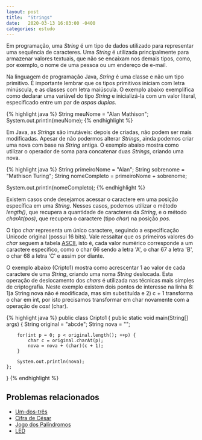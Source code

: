 ```yaml
---
layout: post
title:  "Strings"
date:   2020-03-13 16:03:00 -0400
categories: estudo
---
```


Em programação, uma *String* é um tipo de dados utilizado para representar uma sequência de caracteres. Uma *String* é utilizada principalmente para armazenar valores textuais, que não se encaixam nos demais tipos, como, por exemplo, o nome de uma pessoa ou um endereço de e-mail.

Na linguagem de programação Java, *String* é uma classe e não um tipo primitivo. É importante lembrar que os tipos primitivos iniciam com letra minúscula, e as classes com letra maiúscula. O exemplo abaixo exemplifica como declarar uma variável do tipo *String* e inicializá-la com um valor literal, especificado entre um par de *aspas duplas*.

{% highlight java %}
String meuNome = "Alan Mathison";
System.out.println(meuNome);
{% endhighlight %}

Em Java, as *Strings* são imutáveis: depois de criadas, não podem ser mais modificadas. Apesar de não podermos alterar *Strings*, ainda podemos criar uma nova com base na *String* antiga. O exemplo abaixo mostra como utilizar o operador de soma para concatenar duas *Strings*, criando uma nova.

{% highlight java %}
String primeiroNome = "Alan";
String sobrenome = "Mathison Turing";
String nomeCompleto = primeiroNome + sobrenome;

System.out.println(nomeCompleto);
{% endhighlight %}

Existem casos onde desejamos acessar o caractere em uma posição específica em uma *String*. Nesses casos, podemos utilizar o método *length()*, que recupera a quantidade de caracteres da *String*, e o método *charAt(pos)*, que recupera o caractere (tipo *char*) na posição *pos*.

O tipo *char* representa um único caractere, seguindo a especificação Unicode original (possui 16 bits). Vale ressaltar que os primeiros valores do *char* seguem a tabela [ASCII][1], isto é, cada valor numérico corresponde a um caractere específico, como o char 66 sendo a letra 'A', o char 67 a letra 'B', o char 68 a letra 'C' e assim por diante.

O exemplo abaixo (Cripto1) mostra como acrescentar 1 ao valor de cada caractere de uma *String*, criando uma noma *String* deslocada. Esta operação de deslocamento dos *chars* é utilizada nas técnicas mais simples de criptografia. Neste exemplo existem dois pontos de interesse na linha 8: 1)a String nova não é modificada, mas sim substituída e 2) c + 1 transforma o char em int, por isto precisamos transformar em char novamente com a operação de *cast* (char).

{% highlight java %}
public class Cripto1 {
    public static void main(String[] args) {
        String original = "abcde";
        String nova = "";

        for(int p = 0; p < original.length(); ++p) {
            char c = original.charAt(p);
            nova = nova + (char)(c + 1);
        }

        System.out.println(nova);
    };
}
{% endhighlight %}

## Problemas relacionados

- [Um-dos-três][2]
- [Cifra de César][3]
- [Jogo dos Palíndromos][4]
- [LED][5]

[1]: https://pt.wikipedia.org/wiki/ASCII
[2]: https://www.urionlinejudge.com.br/judge/pt/problems/view/1332
[3]: https://www.urionlinejudge.com.br/judge/pt/problems/view/1253
[4]: https://www.urionlinejudge.com.br/judge/pt/problems/view/2588
[5]: https://www.urionlinejudge.com.br/judge/pt/problems/view/1168